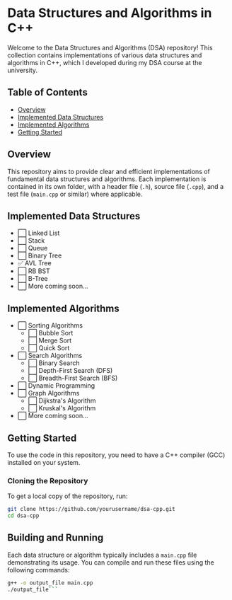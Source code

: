# Data Structures and Algorithms in C++

Welcome to the Data Structures and Algorithms (DSA) repository! 
This collection contains implementations of various data structures and algorithms in C++, 
which I developed during my DSA course at the university.

## Table of Contents

- [Overview](#overview)
- [Implemented Data Structures](#implemented-data-structures)
- [Implemented Algorithms](#implemented-algorithms)
- [Getting Started](#getting-started)

## Overview

This repository aims to provide clear and efficient implementations of fundamental data structures and algorithms. Each implementation is contained in its own folder, with a header file (`.h`), source file (`.cpp`), and a test file (`main.cpp` or similar) where applicable.

## Implemented Data Structures

- ⬜ Linked List
- ⬜ Stack
- ⬜ Queue
- ⬜ Binary Tree
- ✅ AVL Tree
- ⬜ RB BST
- ⬜ B-Tree
- ⬜ More coming soon...

## Implemented Algorithms

- ⬜ Sorting Algorithms
  - ⬜ Bubble Sort
  - ⬜ Merge Sort
  - ⬜ Quick Sort
- ⬜ Search Algorithms
  - ⬜ Binary Search
  - ⬜ Depth-First Search (DFS)
  - ⬜ Breadth-First Search (BFS)
- ⬜ Dynamic Programming
- ⬜ Graph Algorithms
  - ⬜ Dijkstra's Algorithm
  - ⬜ Kruskal's Algorithm
- ⬜ More coming soon...

## Getting Started

To use the code in this repository, you need to have a C++ compiler (GCC) installed on your system. 

### Cloning the Repository

To get a local copy of the repository, run:

```bash
git clone https://github.com/yourusername/dsa-cpp.git
cd dsa-cpp
```
## Building and Running

Each data structure or algorithm typically includes a `main.cpp` file demonstrating its usage. You can compile and run these files using the following commands:

```bash
g++ -o output_file main.cpp
./output_file```
```
